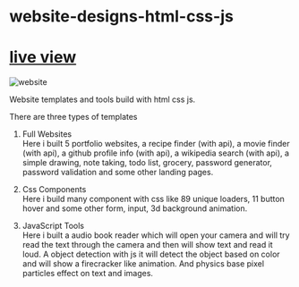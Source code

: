 # website-designs-html-css-js

# [live view](https://ulrich-tonmoy.github.io/website-html-css-js)

<img alt="website" src="https://github.com/Ulrich-Tonmoy/website-html-css-js/blob/main/images/website.png" />

Website templates and tools build with html css js.

There are three types of templates

1. Full Websites <br/>
   Here i built 5 portfolio websites, a recipe finder (with api), a movie finder (with api), a github profile info (with api), a wikipedia search (with api), a simple drawing, note taking, todo list, grocery, password generator, password validation and some other landing pages.

2. Css Components <br/>
   Here i build many component with css like 89 unique loaders, 11 button hover and some other form, input, 3d background animation.
3. JavaScript Tools <br/>
   Here i built a audio book reader which will open your camera and will try read the text through the camera and then will show text and read it loud. A object detection with js it will detect the object based on color and will show a firecracker like animation. And physics base pixel particles effect on text and images.
